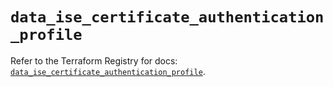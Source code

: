 # `data_ise_certificate_authentication_profile`

Refer to the Terraform Registry for docs: [`data_ise_certificate_authentication_profile`](https://registry.terraform.io/providers/ciscodevnet/ise/0.2.11/docs/data-sources/certificate_authentication_profile).
